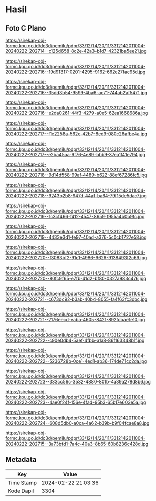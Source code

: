 # Hasil

## Foto C Plano

https://sirekap-obj-formc.kpu.go.id/dc3d/pemilu/pdpr/33/12/14/20/11/3312142011004-20240222-202714--c125d658-8c2e-42a3-b1d7-42321ba5ee21.jpg

https://sirekap-obj-formc.kpu.go.id/dc3d/pemilu/pdpr/33/12/14/20/11/3312142011004-20240222-202716--19d91317-0201-4295-9162-662e27fac95d.jpg

https://sirekap-obj-formc.kpu.go.id/dc3d/pemilu/pdpr/33/12/14/20/11/3312142011004-20240222-202716--35dd3b54-9599-4ba6-ac71-744ab2af5471.jpg

https://sirekap-obj-formc.kpu.go.id/dc3d/pemilu/pdpr/33/12/14/20/11/3312142011004-20240222-202716--e2da0261-44f3-4279-a0e5-62ea1668686a.jpg

https://sirekap-obj-formc.kpu.go.id/dc3d/pemilu/pdpr/33/12/14/20/11/3312142011004-20240222-202717--f1e2258a-562e-42b7-8ed9-080c26afbe4a.jpg

https://sirekap-obj-formc.kpu.go.id/dc3d/pemilu/pdpr/33/12/14/20/11/3312142011004-20240222-202717--e2ba45aa-9f76-4e89-bbb9-37ea1f41e794.jpg

https://sirekap-obj-formc.kpu.go.id/dc3d/pemilu/pdpr/33/12/14/20/11/3312142011004-20240222-202718--9d14d558-99af-4489-b622-88ef67286fc5.jpg

https://sirekap-obj-formc.kpu.go.id/dc3d/pemilu/pdpr/33/12/14/20/11/3312142011004-20240222-202718--9243b2b8-947d-44af-ba64-79f15de5dac7.jpg

https://sirekap-obj-formc.kpu.go.id/dc3d/pemilu/pdpr/33/12/14/20/11/3312142011004-20240222-202719--1c3cf466-f412-4547-8659-f955a4b0b9fc.jpg

https://sirekap-obj-formc.kpu.go.id/dc3d/pemilu/pdpr/33/12/14/20/11/3312142011004-20240222-202719--4433e3d1-fe97-40ad-a376-5c0cb1727e58.jpg

https://sirekap-obj-formc.kpu.go.id/dc3d/pemilu/pdpr/33/12/14/20/11/3312142011004-20240222-202720--f3083bf2-91c1-4986-9626-9138493f2c69.jpg

https://sirekap-obj-formc.kpu.go.id/dc3d/pemilu/pdpr/33/12/14/20/11/3312142011004-20240222-202720--80fc9f65-e7fb-41d2-bf80-0327a983c476.jpg

https://sirekap-obj-formc.kpu.go.id/dc3d/pemilu/pdpr/33/12/14/20/11/3312142011004-20240222-202721--c673dc92-b3ab-40b4-8055-fa4f63fc3dbc.jpg

https://sirekap-obj-formc.kpu.go.id/dc3d/pemilu/pdpr/33/12/14/20/11/3312142011004-20240222-202721--2176eecd-eaba-4605-8421-892fcbae1e10.jpg

https://sirekap-obj-formc.kpu.go.id/dc3d/pemilu/pdpr/33/12/14/20/11/3312142011004-20240222-202722--c90e0db4-5aef-4fbb-a1a8-86f163348b1f.jpg

https://sirekap-obj-formc.kpu.go.id/dc3d/pemilu/pdpr/33/12/14/20/11/3312142011004-20240222-202722--5236728b-0ce1-4ed1-ab36-174de71cc2da.jpg

https://sirekap-obj-formc.kpu.go.id/dc3d/pemilu/pdpr/33/12/14/20/11/3312142011004-20240222-202723--333cc56c-3532-4880-801b-4a39a278d8b6.jpg

https://sirekap-obj-formc.kpu.go.id/dc3d/pemilu/pdpr/33/12/14/20/11/3312142011004-20240222-202723--4ae0f24f-156e-4fad-95b3-65b17e603e5a.jpg

https://sirekap-obj-formc.kpu.go.id/dc3d/pemilu/pdpr/33/12/14/20/11/3312142011004-20240222-202724--608d5db0-a0ca-4a62-b39b-b9f04fcae8a8.jpg

https://sirekap-obj-formc.kpu.go.id/dc3d/pemilu/pdpr/33/12/14/20/11/3312142011004-20240222-202715--3a73bfd1-7a4c-40a3-8b65-60b8236c428d.jpg


## Metadata

| Key        | Value               |
| ---------- | ------------------- |
| Time Stamp | 2024-02-22 21:03:36 |
| Kode Dapil | 3304                |



